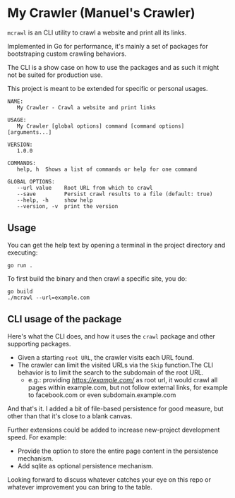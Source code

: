 # My Crawler (Manuel's Crawler)

`mcrawl` is an CLI utility to crawl a website and print all its links.

Implemented in Go for performance, it's mainly a set of packages for 
bootstraping custom crawling behaviors. 

The CLI is a show case on how to use the packages and as such it might
not be suited for production use.

This project is meant to be extended for specific or personal usages.

```
NAME:
   My Crawler - Crawl a website and print links

USAGE:
   My Crawler [global options] command [command options] [arguments...]

VERSION:
   1.0.0

COMMANDS:
   help, h  Shows a list of commands or help for one command

GLOBAL OPTIONS:
   --url value    Root URL from which to crawl
   --save         Persist crawl results to a file (default: true)
   --help, -h     show help
   --version, -v  print the version

```

## Usage

You can get the help text by opening a terminal in the project directory
and executing:

```
go run .
```

To first build the binary and then crawl a specific site, you do:

```
go build
./mcrawl --url=example.com
```

## CLI usage of the package

Here's what the CLI does, and how it uses the `crawl` package and other supporting packages.

- Given a starting `root URL`, the crawler visits each URL found. 
- The crawler can limit the visited URLs via the `Skip` function.The CLI behavior is to limit the search to the subdomain of the root URL. 
    - e.g.: providing *https://example.com/* as root url, it would crawl all pages 
    within example.com, but not follow external links, for example to facebook.com
    or even subdomain.example.com

And that's it. I added a bit of file-based persistence for good measure, but other
than that it's close to a blank canvas.

Further extensions could be added to increase new-project development speed.
For example:
- Provide the option to store the entire page content in the persistence mechanism.
- Add sqlite as optional persistence mechanism.

Looking forward to discuss whatever catches your eye on this repo or whatever improvement
you can bring to the table.
